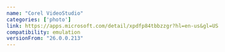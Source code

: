 ```yaml
---
name: "Corel VideoStudio"
categories: ['photo']
link: https://apps.microsoft.com/detail/xpdfp84tbbzzgr?hl=en-us&gl=US
compatibility: emulation
versionFrom: "26.0.0.213"
---
```


